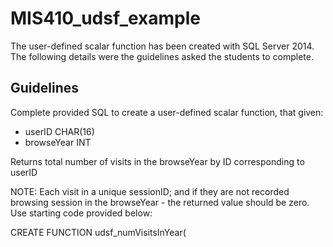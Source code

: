 # MIS410_udsf_example

The user-defined scalar function has been created with SQL Server 2014. The following details were the guidelines asked the students to complete.

## Guidelines
Complete provided SQL to create a user-defined scalar function, that given:
- userID CHAR(16)
- browseYear INT

Returns total number of visits in the browseYear by ID corresponding to userID

NOTE: Each visit in a unique sessionID; and if they are not recorded browsing session in the browseYear - the returned value should be zero.
Use starting code provided below:

CREATE FUNCTION udsf_numVisitsInYear(

